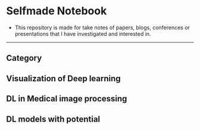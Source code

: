 # Selfmade Notebook

* This repository is made for take notes of papers, blogs, conferences or presentations that I have investigated and interested in.
---------------------------------------------------------------------------------------------------------------------------------
## Category


## Visualization of Deep learning

## DL in Medical image processing

## DL models with potential
